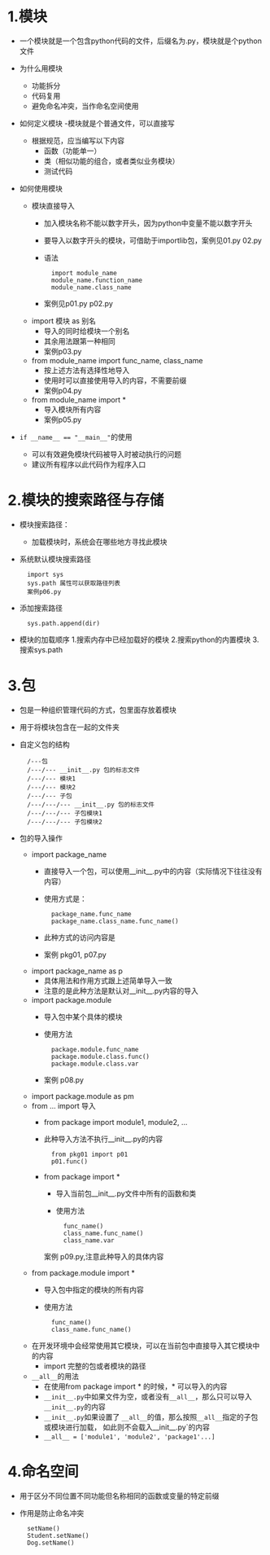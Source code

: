 # 1.模块
- 一个模块就是一个包含python代码的文件，后缀名为.py，模块就是个python文件
- 为什么用模块
    - 功能拆分
    - 代码复用
    - 避免命名冲突，当作命名空间使用
- 如何定义模块
    -模块就是个普通文件，可以直接写
    - 根据规范，应当编写以下内容
        - 函数（功能单一）
        - 类（相似功能的组合，或者类似业务模块）
        - 测试代码
        
- 如何使用模块
    - 模块直接导入
        - 加入模块名称不能以数字开头，因为python中变量不能以数字开头
        - 要导入以数字开头的模块，可借助于importlib包，案例见01.py 02.py
        - 语法
    
                import module_name
                module_name.function_name
                module_name.class_name
                
        - 案例见p01.py p02.py        
    - import 模块 as 别名
        - 导入的同时给模块一个别名
        - 其余用法跟第一种相同
        - 案例p03.py
    - from module_name import func_name, class_name
        - 按上述方法有选择性地导入
        - 使用时可以直接使用导入的内容，不需要前缀
        - 案例p04.py
    - from module_name import *
        - 导入模块所有内容
        - 案例p05.py
        
- `if __name__ == "__main__"`的使用
    - 可以有效避免模块代码被导入时被动执行的问题
    - 建议所有程序以此代码作为程序入口
    
# 2.模块的搜索路径与存储
- 模块搜索路径：
    - 加载模块时，系统会在哪些地方寻找此模块
- 系统默认模块搜索路径

        import sys
        sys.path 属性可以获取路径列表
        案例p06.py
        
- 添加搜索路径
        
        sys.path.append(dir)
        
- 模块的加载顺序
    1.搜索内存中已经加载好的模块
    2.搜索python的内置模块
    3.搜索sys.path
    
# 3.包
- 包是一种组织管理代码的方式，包里面存放着模块
- 用于将模块包含在一起的文件夹
- 自定义包的结构

        /---包
        /---/--- __init__.py 包的标志文件
        /---/--- 模块1
        /---/--- 模块2
        /---/--- 子包
        /---/---/--- __init__.py 包的标志文件
        /---/---/--- 子包模块1
        /---/---/--- 子包模块2
        
- 包的导入操作
    - import package_name
        - 直接导入一个包，可以使用__init__.py中的内容（实际情况下往往没有内容）
        - 使用方式是：
        
                package_name.func_name
                package_name.class_name.func_name()
                
        - 此种方式的访问内容是
        - 案例 pkg01, p07.py
    - import package_name as p
        - 具体用法和作用方式跟上述简单导入一致
        - 注意的是此种方法是默认对__init__.py内容的导入
    - import package.module
        - 导入包中某个具体的模块
        - 使用方法
        
                package.module.func_name
                package.module.class.func()
                package.module.class.var
                
        - 案例 p08.py        
    - import package.module as pm
    - from ... import 导入
        - from package import module1, module2, ...
        - 此种导入方法不执行__init__.py的内容
        
                from pkg01 import p01
                p01.func()
        - from package import *
            - 导入当前包__init__.py文件中所有的函数和类
            - 使用方法
            
                    func_name()
                    class_name.func_name()
                    class_name.var
                    
            案例 p09.py,注意此种导入的具体内容
    - from package.module import *
        - 导入包中指定的模块的所有内容
        - 使用方法
            
                func_name()
                class_name.func_name()
                
    - 在开发环境中会经常使用其它模块，可以在当前包中直接导入其它模块中的内容
        - import 完整的包或者模块的路径
    - `__all__`的用法
        - 在使用from package import * 的时候，* 可以导入的内容
        - `__init__.py`中如果文件为空，或者没有`__all__`，那么只可以导入`__init__.py`的内容
        - `__init__.py`如果设置了 `__all__`的值，那么按照`__all__`指定的子包或模块进行加载，
        如此则不会载入__init__.py`的内容
        - `__all__ = ['module1', 'module2', 'package1'...]`
        
# 4.命名空间
- 用于区分不同位置不同功能但名称相同的函数或变量的特定前缀
- 作用是防止命名冲突

        setName()
        Student.setName()
        Dog.setName()